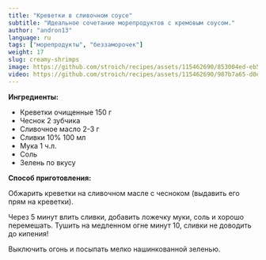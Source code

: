 ```yaml
---
title: "Креветки в сливочном соусе"
subtitle: "Идеальное сочетание морепродуктов с кремовым соусом."
author: "andron13"
language: ru
tags: ["морепродукты", "беззаморочек"]
weight: 17
slug: creamy-shrimps
image: https://github.com/stroich/recipes/assets/115462690/853004ed-eb5c-46d2-bb29-3feb535eda9f
video: https://github.com/stroich/recipes/assets/115462690/987b7a65-d0e8-444d-95d8-4f4b7e6d6774
---
```



**Ингредиенты:**

* Креветки очищенные 150 г
* Чеснок 2 зубчика
* Сливочное масло 2-3 г
* Сливки 10% 100 мл
* Мука 1 ч.л.
* Соль
* Зелень по вкусу


**Способ приготовления:**

Обжарить креветки на сливочном масле с чесноком (выдавить его прям на креветки).

Через 5 минут влить сливки, добавить ложечку муки, соль и хорошо перемешать. Тушить на медленном огне минут 10, сливки не доводить до кипения!

Выключить огонь и посыпать мелко нашинкованной зеленью.

